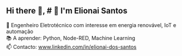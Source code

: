 ## Hi there 👋, # 👋 I'm Elionai Santos

💼 Engenheiro Eletrotécnico com interesse em energia renovável, IoT e automação  
📚 A aprender: Python, Node-RED, Machine Learning  
📫 Contacto: www.linkedin.com/in/elionai-dos-santos 

<!--
**ElionaiSantos/ElionaiSantos** is a ✨ _special_ ✨ repository because its `README.md` (this file) appears on your GitHub profile.

Here are some ideas to get you started:

- 🔭 I’m currently working on ...
- 🌱 I’m currently learning ...
- 👯 I’m looking to collaborate on ...
- 🤔 I’m looking for help with ...
- 💬 Ask me about ...
- 📫 How to reach me: ...
- 😄 Pronouns: ...
- ⚡ Fun fact: ...
-->
